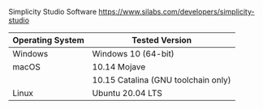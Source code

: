 Simplicity Studio Software
https://www.silabs.com/developers/simplicity-studio

| **Operating System** | **Tested Version** |
| -----------------| ---------------|
| Windows | Windows 10 (64-bit)                |
| macOS |10.14 Mojave                          |
|       |10.15 Catalina (GNU toolchain only)   |
| Linux | Ubuntu 20.04 LTS                     |
